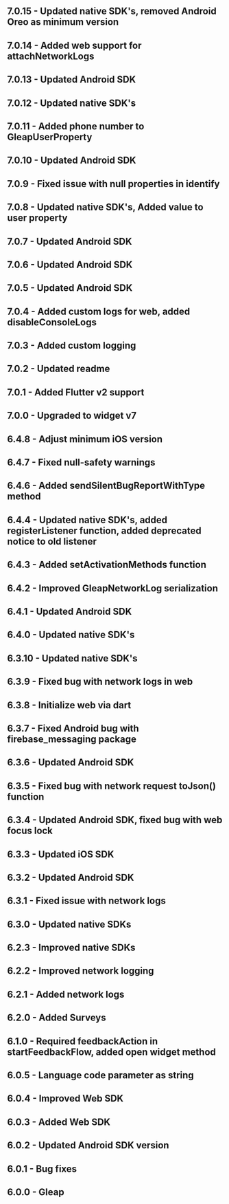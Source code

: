 ## 7.0.15 - Updated native SDK's, removed Android Oreo as minimum version

## 7.0.14 - Added web support for attachNetworkLogs

## 7.0.13 - Updated Android SDK

## 7.0.12 - Updated native SDK's

## 7.0.11 - Added phone number to GleapUserProperty

## 7.0.10 - Updated Android SDK

## 7.0.9 - Fixed issue with null properties in identify

## 7.0.8 - Updated native SDK's, Added value to user property

## 7.0.7 - Updated Android SDK

## 7.0.6 - Updated Android SDK

## 7.0.5 - Updated Android SDK

## 7.0.4 - Added custom logs for web, added disableConsoleLogs

## 7.0.3 - Added custom logging

## 7.0.2 - Updated readme

## 7.0.1 - Added Flutter v2 support

## 7.0.0 - Upgraded to widget v7

## 6.4.8 - Adjust minimum iOS version

## 6.4.7 - Fixed null-safety warnings

## 6.4.6 - Added sendSilentBugReportWithType method

## 6.4.4 - Updated native SDK's, added registerListener function, added deprecated notice to old listener

## 6.4.3 - Added setActivationMethods function

## 6.4.2 - Improved GleapNetworkLog serialization

## 6.4.1 - Updated Android SDK

## 6.4.0 - Updated native SDK's

## 6.3.10 - Updated native SDK's

## 6.3.9 - Fixed bug with network logs in web

## 6.3.8 - Initialize web via dart

## 6.3.7 - Fixed Android bug with firebase_messaging package

## 6.3.6 - Updated Android SDK

## 6.3.5 - Fixed bug with network request toJson() function

## 6.3.4 - Updated Android SDK, fixed bug with web focus lock

## 6.3.3 - Updated iOS SDK

## 6.3.2 - Updated Android SDK

## 6.3.1 - Fixed issue with network logs

## 6.3.0 - Updated native SDKs

## 6.2.3 - Improved native SDKs

## 6.2.2 - Improved network logging

## 6.2.1 - Added network logs

## 6.2.0 - Added Surveys

## 6.1.0 - Required feedbackAction in startFeedbackFlow, added open widget method

## 6.0.5 - Language code parameter as string

## 6.0.4 - Improved Web SDK

## 6.0.3 - Added Web SDK

## 6.0.2 - Updated Android SDK version

## 6.0.1 - Bug fixes

## 6.0.0 - Gleap

